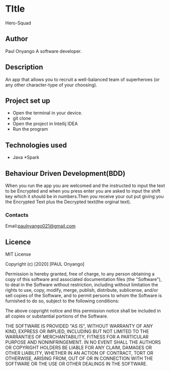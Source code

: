 # TItle
 
Hero-Squad

 ## Author
 Paul Onyango
 A software developer.


## Description
 An app that allows you to recruit a well-balanced team of superheroes (or any other character-type of your choosing).

## Project set up
 * Open the terminal in your device.
 * git clone
 * Open the project in Intellij IDEA
 * Run the program 


 

## Technologies used

* Java
*Spark


## Behaviour Driven Development(BDD)
When you run the app you are welcomed and the instructed to input 
the text to be Encrypted and when you press enter you are asked to
input the shift key which it should be in numbers.Then  you receive 
your out put giving you the Encrypted Text plus the Decrypted text(the orginal text).


 ### Contacts
  Email:paulnyango021@gmail.com

## Licence
MIT License

Copyright (c) [2020] [PAUL Onyango]

Permission is hereby granted, free of charge, to any person obtaining a copy
of this software and associated documentation files (the "Software"), to deal
in the Software without restriction, including without limitation the rights
to use, copy, modify, merge, publish, distribute, sublicense, and/or sell
copies of the Software, and to permit persons to whom the Software is
furnished to do so, subject to the following conditions:

The above copyright notice and this permission notice shall be included in all
copies or substantial portions of the Software.

THE SOFTWARE IS PROVIDED "AS IS", WITHOUT WARRANTY OF ANY KIND, EXPRESS OR
IMPLIED, INCLUDING BUT NOT LIMITED TO THE WARRANTIES OF MERCHANTABILITY,
FITNESS FOR A PARTICULAR PURPOSE AND NONINFRINGEMENT. IN NO EVENT SHALL THE
AUTHORS OR COPYRIGHT HOLDERS BE LIABLE FOR ANY CLAIM, DAMAGES OR OTHER
LIABILITY, WHETHER IN AN ACTION OF CONTRACT, TORT OR OTHERWISE, ARISING FROM,
OUT OF OR IN CONNECTION WITH THE SOFTWARE OR THE USE OR OTHER DEALINGS IN THE
SOFTWARE.